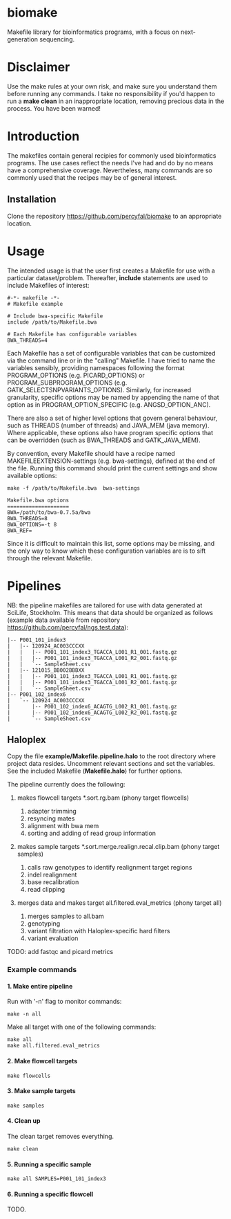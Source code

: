 # biomake #

Makefile library for bioinformatics programs, with a focus on
next-generation sequencing.

# Disclaimer #

Use the make rules at your own risk, and make sure you understand them
before running any commands. I take no responsibility if you'd happen
to run a **make clean** in an inappropriate location, removing
precious data in the process. You have been warned!

# Introduction  #

The makefiles contain general recipies for commonly used
bioinformatics programs. The use cases reflect the needs I've had and
do by no means have a comprehensive coverage. Nevertheless, many
commands are so commonly used that the recipes may be of general
interest.

## Installation ##

Clone the repository https://github.com/percyfal/biomake to an
appropriate location.

# Usage #

The intended usage is that the user first creates a Makefile for use
with a particular dataset/problem. Thereafter, **include** statements
are used to include Makefiles of interest:

	#-*- makefile -*-
	# Makefile example

	# Include bwa-specific Makefile
	include /path/to/Makefile.bwa

	# Each Makefile has configurable variables
	BWA_THREADS=4
	
Each Makefile has a set of configurable variables that can be
customized via the command line or in the "calling" Makefile. I have
tried to name the variables sensibly, providing namespaces following
the format PROGRAM_OPTIONS (e.g. PICARD_OPTIONS) or
PROGRAM_SUBPROGRAM_OPTIONS (e.g. GATK_SELECTSNPVARIANTS_OPTIONS).
Similarly, for increased granularity, specific options may be named by
appending the name of that option as in PROGRAM_OPTION_SPECIFIC (e.g.
ANGSD_OPTION_ANC).

There are also a set of higher level options that govern general
behaviour, such as THREADS (number of threads) and JAVA_MEM (java
memory). Where applicable, these options also have program specific
options that can be overridden (such as BWA_THREADS and
GATK_JAVA_MEM).

By convention, every Makefile should have a recipe named
MAKEFILEEXTENSION-settings (e.g. bwa-settings), defined at the end of
the file. Running this command should print the current settings and
show available options:

	make -f /path/to/Makefile.bwa  bwa-settings

    Makefile.bwa options
	====================
	BWA=/path/to/bwa-0.7.5a/bwa
	BWA_THREADS=8
	BWA_OPTIONS=-t 8
	BWA_REF=

Since it is difficult to maintain this list, some options may be
missing, and the only way to know which these configuration variables
are is to sift through the relevant Makefile. 

# Pipelines #

NB: the pipeline makefiles are tailored for use with data generated at
SciLife, Stockholm. This means that data should be organized as
follows (example data available from repository
https://github.com/percyfal/ngs.test.data):

    |-- P001_101_index3
    |   |-- 120924_AC003CCCXX
    |   |   |-- P001_101_index3_TGACCA_L001_R1_001.fastq.gz
    |   |   |-- P001_101_index3_TGACCA_L001_R2_001.fastq.gz
    |   |   `-- SampleSheet.csv
    |   |-- 121015_BB002BBBXX
    |   |   |-- P001_101_index3_TGACCA_L001_R1_001.fastq.gz
    |   |   |-- P001_101_index3_TGACCA_L001_R2_001.fastq.gz
    |   |   `-- SampleSheet.csv
    |-- P001_102_index6
    |   `-- 120924_AC003CCCXX
    |       |-- P001_102_index6_ACAGTG_L002_R1_001.fastq.gz
    |       |-- P001_102_index6_ACAGTG_L002_R2_001.fastq.gz
    |       `-- SampleSheet.csv

## Haloplex ##

Copy the file **example/Makefile.pipeline.halo** to the root directory
where project data resides. Uncomment relevant sections and set the
variables. See the included Makefile (**Makefile.halo**) for further
options. 

The pipeline currently does the following:

1. makes flowcell targets *.sort.rg.bam (phony target flowcells)
    1. adapter trimming
	2. resyncing mates
	3. alignment with bwa mem
	4. sorting and adding of read group information

2. makes sample targets *.sort.merge.realign.recal.clip.bam (phony target samples)
	1. calls raw genotypes to identify realignment target regions
	2. indel realignment
	3. base recalibration
	4. read clipping

3. merges data and makes target all.filtered.eval_metrics (phony target all)
	1. merges samples to all.bam
	2. genotyping
	3. variant filtration with Haloplex-specific hard filters
	4. variant evaluation

TODO: add fastqc and picard metrics 

### Example commands ###

#### 1. Make entire pipeline ####

Run with '-n' flag to monitor commands:

	make -n all
	
Make all target with one of the following commands:

	make all
	make all.filtered.eval_metrics
	
#### 2. Make flowcell targets ####

	make flowcells
	
#### 3. Make sample targets ####

	make samples
	
#### 4. Clean up ####

The clean target removes everything.

	make clean
	
#### 5. Running a specific sample ####

	make all SAMPLES=P001_101_index3

#### 6. Running a specific flowcell ####

TODO.
